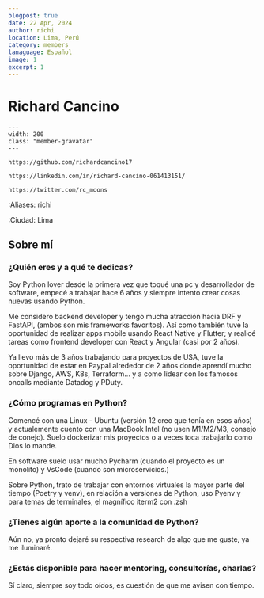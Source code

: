 ```yaml
---
blogpost: true
date: 22 Apr, 2024
author: richi
location: Lima, Perú
category: members
lanaguage: Español
image: 1
excerpt: 1
---
```


# Richard Cancino

```{gravatar} richard.cancinov@gmail.com
---
width: 200
class: "member-gravatar"
---
```

```{rst-class} i-icon social-media github
https://github.com/richardcancino17
```
```{rst-class} i-icon social-media linkedin
https://linkedin.com/in/richard-cancino-061413151/
```
```{rst-class} i-icon social-media x-twitter
https://twitter.com/rc_moons
```

:Aliases: richi

:Ciudad: Lima

## Sobre mí

### ¿Quién eres y a qué te dedicas?

Soy Python lover desde la primera vez que toqué una pc y desarrollador de software,
empecé a trabajar hace 6 años y siempre intento crear cosas nuevas usando Python.

Me considero backend developer y tengo mucha atracción hacia DRF y FastAPI, (ambos
son mis frameworks favoritos). Así como también tuve la oportunidad de realizar
apps mobile usando React Native y Flutter; y realicé tareas como frontend developer
con React y Angular (casi por 2 años).

Ya llevo más de 3 años trabajando para proyectos de USA, tuve la oportunidad de 
estar en Paypal alrededor de 2 años donde aprendí mucho sobre Django, AWS, K8s,
Terraform... y a como lidear con los famosos oncalls mediante Datadog y PDuty.


### ¿Cómo programas en Python?

Comencé con una Linux - Ubuntu (versión 12 creo que tenía en esos años) y actualemente
cuento con una MacBook Intel (no usen M1/M2/M3, consejo de conejo). Suelo dockerizar
mis proyectos o a veces toca trabajarlo como Dios lo mande.

En software suelo usar mucho Pycharm (cuando el proyecto es un monolito) y VsCode 
(cuando son microservicios.)

Sobre Python, trato de trabajar con entornos virtuales la mayor parte del tiempo
(Poetry y venv), en relación a versiones de Python, uso Pyenv y para temas de 
terminales, el magnífico iterm2 con .zsh

### ¿Tienes algún aporte a la comunidad de Python?

Aún no, ya pronto dejaré su respectiva research de algo que me guste, ya me
iluminaré.

### ¿Estás disponible para hacer mentoring, consultorías, charlas?

Sí claro, siempre soy todo oídos, es cuestión de que me avisen con tiempo.